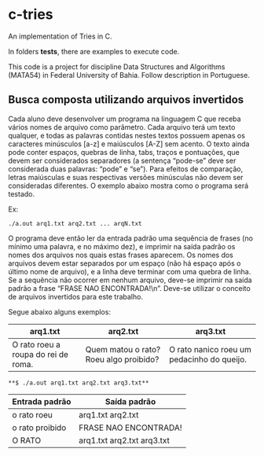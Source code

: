# c-tries
An implementation of Tries in C.

In folders **tests**, there are examples to execute code.

This code is a project for discipline Data Structures and Algorithms (MATA54) in Federal University of Bahia. Follow description in Portuguese.

## Busca composta utilizando arquivos invertidos

Cada aluno deve desenvolver um programa na linguagem C que receba vários nomes de arquivo como parâmetro. Cada arquivo terá um texto qualquer, e todas as palavras contidas nestes textos possuem apenas os caracteres minúsculos [a-z] e maiúsculos [A-Z] sem acento. O texto ainda pode conter espaços, quebras de linha, tabs, traços e pontuações, que devem ser considerados separadores (a sentença “pode-se” deve ser considerada duas palavras: “pode” e “se”). Para efeitos de comparação, letras maiúsculas e suas respectivas versões minúsculas não devem ser consideradas diferentes. O exemplo abaixo mostra como o programa será testado.

Ex:
```
./a.out arq1.txt arq2.txt ... arqN.txt
```

O programa deve então ler da entrada padrão uma sequência de frases (no mínimo uma palavra, e no máximo dez), e imprimir na saída padrão os nomes dos arquivos nos quais estas frases aparecem. Os nomes dos arquivos devem estar separados por um espaço (não há espaço após o último nome de arquivo), e a linha deve terminar com uma quebra de linha. Se a sequência não ocorrer em nenhum arquivo, deve-se imprimir na saída padrão a frase “FRASE NAO ENCONTRADA!\n”. Deve-se utilizar o conceito de arquivos invertidos para este trabalho.

Segue abaixo alguns exemplos:

| **arq1.txt**                        | **arq2.txt**                           | **arq3.txt**                               |
|-------------------------------------|----------------------------------------|--------------------------------------------|
| O rato roeu a roupa do rei de roma. | Quem matou o rato? Roeu algo proibido? | O rato nanico roeu um pedacinho do queijo. |


```
**$ ./a.out arq1.txt arq2.txt arq3.txt**
```

| **Entrada padrão**  | **Saída padrão**           |
|---------------------|----------------------------|
| o rato roeu         | arq1.txt arq2.txt          |
| o rato proibido     | FRASE NAO ENCONTRADA!      |
| O RATO              | arq1.txt arq2.txt arq3.txt |